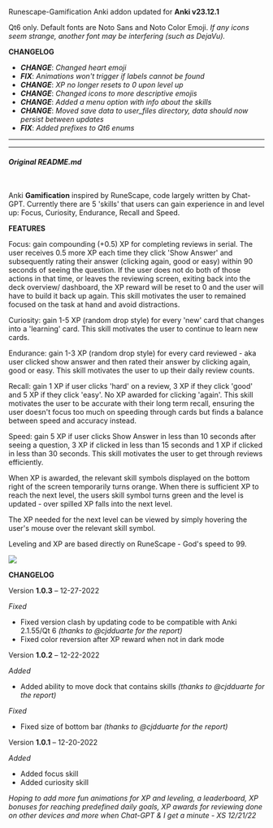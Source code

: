 Runescape-Gamification Anki addon updated for **Anki v23.12.1**

Qt6 only.
Default fonts are Noto Sans and Noto Color Emoji.
*If any icons seem strange, another font may be interfering (such as DejaVu).*

**CHANGELOG**  

- ***CHANGE***: *Changed heart emoji*
- ***FIX***: *Animations won't trigger if labels cannot be found*
- ***CHANGE***: *XP no longer resets to 0 upon level up*
- ***CHANGE***: *Changed icons to more descriptive emojis*
- ***CHANGE***: *Added a menu option with info about the skills*
- ***CHANGE***: *Moved save data to user_files directory, data should now persist between updates*
- ***FIX***: *Added prefixes to Qt6 enums*

<hr/>  
<hr/>

#### *Original README.md*
<br/>

Anki <strong>Gamification</strong> inspired by RuneScape, code largely written by Chat-GPT. Currently there are 5 'skills' that users can gain experience in and level up: Focus, Curiosity, Endurance, Recall and Speed.

<strong>FEATURES</strong>

Focus: gain compounding (+0.5) XP for completing reviews in serial. The user receives 0.5 more XP each time they click 'Show Answer' and subsequently rating their answer (clicking again, good or easy) within 90 seconds of seeing the question. If the user does not do both of those actions in that time, or leaves the reviewing screen, exiting back into the deck overview/ dashboard, the XP reward will be reset to 0 and the user will have to build it back up again. This skill motivates the user to remained focused on the task at hand and avoid distractions.

Curiosity: gain 1-5 XP (random drop style) for every 'new' card that changes into a 'learning' card. This skill motivates the user to continue to learn new cards. 

Endurance: gain 1-3 XP (random drop style) for every card reviewed - aka user clicked show answer and then rated their answer by clicking again, good or easy. This skill motivates the user to up their daily review counts.

Recall: gain 1 XP if user clicks 'hard' on a review, 3 XP if they click 'good' and 5 XP if they click 'easy'. No XP awarded for clicking 'again'. This skill motivates the user to be accurate with their long term recall, ensuring the user doesn't focus too much on speeding through cards but finds a balance between speed and accuracy instead.

Speed: gain 5 XP if user clicks Show Answer in less than 10 seconds after seeing a question, 3 XP if clicked in less than 15 seconds and 1 XP if clicked in less than 30 seconds. This skill motivates the user to get through reviews efficiently. 

When XP is awarded, the relevant skill symbols displayed on the bottom right of the screen temporarily turns orange. When there is sufficient XP to reach the next level, the users skill symbol turns green and the level is updated - over spilled XP falls into the next level.

The XP needed for the next level can be viewed by simply hovering the user's mouse over the relevant skill symbol.

Leveling and XP are based directly on RuneScape - God's speed to 99.

<img src="https://user-images.githubusercontent.com/49327728/209213824-8ef4f23c-7ffd-4e0f-a97f-da4c22bad9aa.png">

<strong>CHANGELOG</strong>

Version <strong>1.0.3</strong>  – 12-27-2022

<em>Fixed</em>
<ul><li>Fixed version clash by updating code to be compatible with Anki 2.1.55/Qt 6<em> (thanks to @cjdduarte for the report)</em></li>
<li>Fixed color reversion after XP reward when not in dark mode</li></ul>
Version <strong>1.0.2</strong>  – 12-22-2022

<em>Added</em>
<ul><li>Added ability to move dock that contains skills<em> (thanks to @cjdduarte for the report)</em></li></ul>
<em>Fixed</em>
<ul><li>Fixed size of bottom bar<em> (thanks to @cjdduarte for the report)</em></li></ul>
Version <strong>1.0.1</strong>  – 12-20-2022

<em>Added</em>
<ul><li>Added focus skill</li><li>Added curiosity skill</li></ul>

<em>Hoping to add more fun animations for XP and leveling, a leaderboard, XP bonuses for reaching predefined daily goals, XP awards for reviewing done on other devices and more when Chat-GPT &amp; I get a minute - XS 12/21/22</em>

